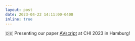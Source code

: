 ```yaml
---
layout: post
date: 2023-04-22 14:11:00-0400
inline: true
---
```


🇩🇪 Presenting our paper [AVscript](https://minahuh.com/AVscript/) at CHI 2023 in Hamburg!
